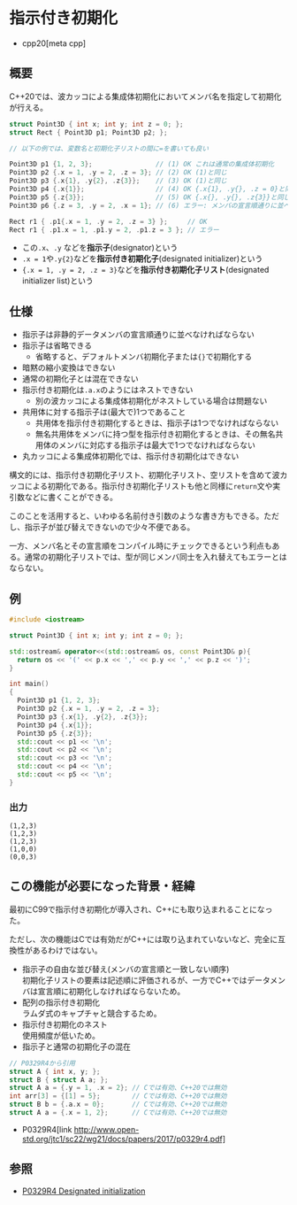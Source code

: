 # 指示付き初期化

* cpp20[meta cpp]

## 概要
C++20では、波カッコによる集成体初期化においてメンバ名を指定して初期化が行える。

```cpp
struct Point3D { int x; int y; int z = 0; };
struct Rect { Point3D p1; Point3D p2; };

// 以下の例では、変数名と初期化子リストの間に=を書いても良い

Point3D p1 {1, 2, 3};                // (1) OK これは通常の集成体初期化
Point3D p2 {.x = 1, .y = 2, .z = 3}; // (2) OK (1)と同じ
Point3D p3 {.x{1}, .y{2}, .z{3}};    // (3) OK (1)と同じ
Point3D p4 {.x{1}};                  // (4) OK {.x{1}, .y{}, .z = 0}と同じ
Point3D p5 {.z{3}};                  // (5) OK {.x{}, .y{}, .z{3}}と同じ
Point3D p6 {.z = 3, .y = 2, .x = 1}; // (6) エラー: メンバの宣言順通りに並べなければならない

Rect r1 { .p1{.x = 1, .y = 2, .z = 3} };     // OK
Rect r1 { .p1.x = 1, .p1.y = 2, .p1.z = 3 }; // エラー
```

* この`.x`、`.y` などを**指示子**(designator)という
* `.x = 1`や`.y{2}`などを**指示付き初期化子**(designated initializer)という
* `{.x = 1, .y = 2, .z = 3}`などを**指示付き初期化子リスト**(designated initializer list)という

## 仕様

* 指示子は非静的データメンバの宣言順通りに並べなければならない
* 指示子は省略できる
    * 省略すると、デフォルトメンバ初期化子または`{}`で初期化する
* 暗黙の縮小変換はできない
* 通常の初期化子とは混在できない
* 指示付き初期化は`.a.x`のようにはネストできない
    * 別の波カッコによる集成体初期化がネストしている場合は問題ない
* 共用体に対する指示子は(最大で)1つであること
    * 共用体を指示付き初期化するときは、指示子は1つでなければならない
    * 無名共用体をメンバに持つ型を指示付き初期化するときは、その無名共用体のメンバに対応する指示子は最大で1つでなければならない
* 丸カッコによる集成体初期化では、指示付き初期化はできない

構文的には、指示付き初期化子リスト、初期化子リスト、空リストを含めて波カッコによる初期化である。指示付き初期化子リストも他と同様に`return`文や実引数などに書くことができる。

このことを活用すると、いわゆる名前付き引数のような書き方もできる。ただし、指示子が並び替えできないので少々不便である。

一方、メンバ名とその宣言順をコンパイル時にチェックできるという利点もある。通常の初期化子リストでは、型が同じメンバ同士を入れ替えてもエラーとはならない。

## 例
```cpp example
#include <iostream>

struct Point3D { int x; int y; int z = 0; };

std::ostream& operator<<(std::ostream& os, const Point3D& p){
  return os << '(' << p.x << ',' << p.y << ',' << p.z << ')';
}

int main()
{
  Point3D p1 {1, 2, 3};
  Point3D p2 {.x = 1, .y = 2, .z = 3};
  Point3D p3 {.x{1}, .y{2}, .z{3}};
  Point3D p4 {.x{1}};
  Point3D p5 {.z{3}};
  std::cout << p1 << '\n';
  std::cout << p2 << '\n';
  std::cout << p3 << '\n';
  std::cout << p4 << '\n';
  std::cout << p5 << '\n';
}
```

### 出力
```
(1,2,3)
(1,2,3)
(1,2,3)
(1,0,0)
(0,0,3)
```

## この機能が必要になった背景・経緯

最初にC99で指示付き初期化が導入され、C++にも取り込まれることになった。

ただし、次の機能はCでは有効だがC++には取り込まれていないなど、完全に互換性があるわけではない。

* 指示子の自由な並び替え(メンバの宣言順と一致しない順序)  
  初期化子リストの要素は記述順に評価されるが、一方でC++ではデータメンバは宣言順に初期化しなければならないため。
* 配列の指示付き初期化  
  ラムダ式のキャプチャと競合するため。
* 指示付き初期化のネスト  
  使用頻度が低いため。
* 指示子と通常の初期化子の混在

```cpp
// P0329R4から引用
struct A { int x, y; };
struct B { struct A a; };
struct A a = {.y = 1, .x = 2}; // Cでは有効、C++20では無効
int arr[3] = {[1] = 5};        // Cでは有効、C++20では無効
struct B b = {.a.x = 0};       // Cでは有効、C++20では無効
struct A a = {.x = 1, 2};      // Cでは有効、C++20では無効
```
* P0329R4[link http://www.open-std.org/jtc1/sc22/wg21/docs/papers/2017/p0329r4.pdf]

## 参照

* [P0329R4 Designated initialization](http://www.open-std.org/jtc1/sc22/wg21/docs/papers/2017/p0329r4.pdf)
